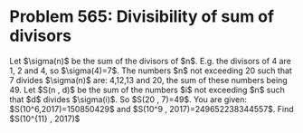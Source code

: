 # Problem 565: Divisibility of sum of divisors
Let \$\\sigma(n)\$ be the sum of the divisors of \$n\$. E.g. the
divisors of 4 are 1, 2 and 4, so \$\\sigma(4)=7\$. The numbers \$n\$ not
exceeding 20 such that 7 divides \$\\sigma(n)\$ are: 4,12,13 and 20, the
sum of these numbers being 49. Let \$S(n , d)\$ be the sum of the
numbers \$i\$ not exceeding \$n\$ such that \$d\$ divides
\$\\sigma(i)\$. So \$S(20 , 7)=49\$. You are given:
\$S(10\^6,2017)=150850429\$ and \$S(10\^9 , 2017)=249652238344557\$.
Find \$S(10\^{11} , 2017)\$
